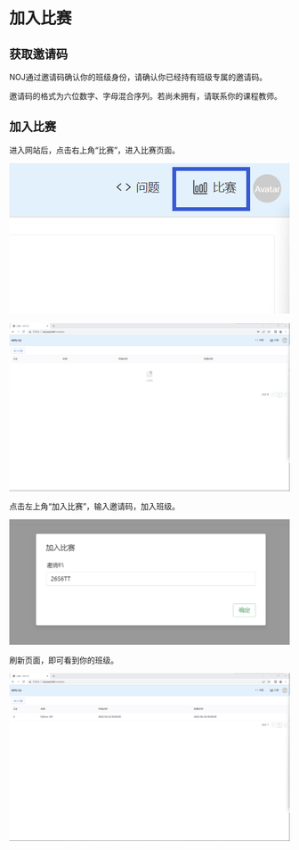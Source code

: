 # 加入比赛

## 获取邀请码

NOJ通过邀请码确认你的班级身份，请确认你已经持有班级专属的邀请码。

邀请码的格式为六位数字、字母混合序列。若尚未拥有，请联系你的课程教师。

## 加入比赛

进入网站后，点击右上角“比赛”，进入比赛页面。

![pic11](./../assets/pic11.png)

![pic12](./../assets/pic12.png)

点击左上角“加入比赛”，输入邀请码，加入班级。

![pic13](./../assets/pic13.png)

刷新页面，即可看到你的班级。

![pic14](./../assets/pic14.png)